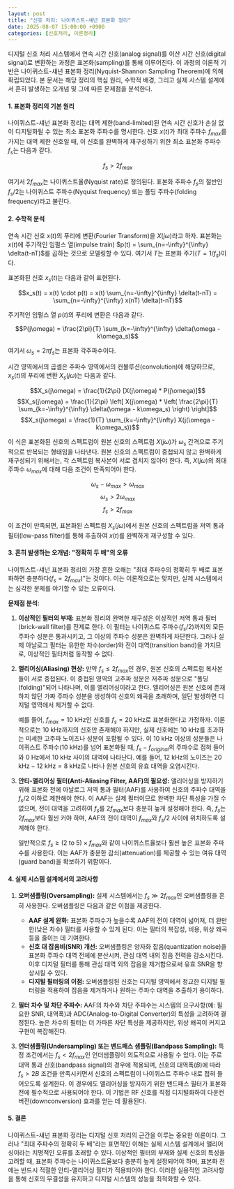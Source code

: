 ```yaml
---
layout: post
title: "신호 처리: 나이퀴스트-섀넌 표본화 정리"
date: 2025-08-07 15:00:00 +0900
categories: [신호처리, 이론정리]
---
```


디지털 신호 처리 시스템에서 연속 시간 신호(analog signal)를 이산 시간 신호(digital signal)로 변환하는 과정은 표본화(sampling)를 통해 이루어진다. 이 과정의 이론적 기반은 나이퀴스트-섀넌 표본화 정리(Nyquist-Shannon Sampling Theorem)에 의해 확립되었다. 본 문서는 해당 정리의 핵심 원리, 수학적 배경, 그리고 실제 시스템 설계에서 흔히 발생하는 오개념 및 그에 따른 문제점을 분석한다.

#### 1. 표본화 정리의 기본 원리

나이퀴스트-섀넌 표본화 정리는 대역 제한(band-limited)된 연속 시간 신호가 손실 없이 디지털화될 수 있는 최소 표본화 주파수를 명시한다. 신호 $x(t)$가 최대 주파수 $f_{max}$를 가지는 대역 제한 신호일 때, 이 신호를 완벽하게 재구성하기 위한 최소 표본화 주파수 $f_s$는 다음과 같다.

$$f_s > 2f_{max}$$

여기서 $2f_{max}$는 나이퀴스트율(Nyquist rate)로 정의된다. 표본화 주파수 $f_s$의 절반인 $f_s/2$는 나이퀴스트 주파수(Nyquist frequency) 또는 폴딩 주파수(folding frequency)라고 불린다.

#### 2. 수학적 분석

연속 시간 신호 $x(t)$의 푸리에 변환(Fourier Transform)을 $X(j\omega)$라고 하자. 표본화는 $x(t)$에 주기적인 임펄스 열(impulse train) $p(t) = \sum_{n=-\infty}^{\infty} \delta(t-nT)$를 곱하는 것으로 모델링할 수 있다. 여기서 $T$는 표본화 주기($T = 1/f_s$)이다.

표본화된 신호 $x_s(t)$는 다음과 같이 표현된다.

$$x_s(t) = x(t) \cdot p(t) = x(t) \sum_{n=-\infty}^{\infty} \delta(t-nT) = \sum_{n=-\infty}^{\infty} x(nT) \delta(t-nT)$$

주기적인 임펄스 열 $p(t)$의 푸리에 변환은 다음과 같다.

$$P(j\omega) = \frac{2\pi}{T} \sum_{k=-\infty}^{\infty} \delta(\omega - k\omega_s)$$

여기서 $\omega_s = 2\pi f_s$는 표본화 각주파수이다.

시간 영역에서의 곱셈은 주파수 영역에서의 컨볼루션(convolution)에 해당하므로, $x_s(t)$의 푸리에 변환 $X_s(j\omega)$는 다음과 같다.

$$X_s(j\omega) = \frac{1}{2\pi} [X(j\omega) * P(j\omega)]$$
$$X_s(j\omega) = \frac{1}{2\pi} \left[ X(j\omega) * \left( \frac{2\pi}{T} \sum_{k=-\infty}^{\infty} \delta(\omega - k\omega_s) \right) \right]$$
$$X_s(j\omega) = \frac{1}{T} \sum_{k=-\infty}^{\infty} X(j(\omega - k\omega_s))$$

이 식은 표본화된 신호의 스펙트럼이 원본 신호의 스펙트럼 $X(j\omega)$가 $\omega_s$ 간격으로 주기적으로 반복되는 형태임을 나타낸다. 원본 신호의 스펙트럼이 중첩되지 않고 완벽하게 재구성되기 위해서는, 각 스펙트럼 복사본이 서로 겹치지 않아야 한다. 즉, $X(j\omega)$의 최대 주파수 $\omega_{max}$에 대해 다음 조건이 만족되어야 한다.

$$\omega_s - \omega_{max} > \omega_{max}$$
$$\omega_s > 2\omega_{max}$$
$$f_s > 2f_{max}$$

이 조건이 만족되면, 표본화된 스펙트럼 $X_s(j\omega)$에서 원본 신호의 스펙트럼을 저역 통과 필터(low-pass filter)를 통해 추출하여 $x(t)$를 완벽하게 재구성할 수 있다.

#### 3. 흔히 발생하는 오개념: "정확히 두 배"의 오류

나이퀴스트-섀넌 표본화 정리의 가장 흔한 오해는 "최대 주파수의 정확히 두 배로 표본화하면 충분하다($f_s = 2f_{max}$)"는 것이다. 이는 이론적으로는 맞지만, 실제 시스템에서는 심각한 문제를 야기할 수 있는 오류이다.

**문제점 분석:**

1.  **이상적인 필터의 부재:** 표본화 정리의 완벽한 재구성은 이상적인 저역 통과 필터(brick-wall filter)를 전제로 한다. 이 필터는 나이퀴스트 주파수($f_s/2$)까지의 모든 주파수 성분은 통과시키고, 그 이상의 주파수 성분은 완벽하게 차단한다. 그러나 실제 아날로그 필터는 유한한 차수(order)와 전이 대역(transition band)을 가지므로, 이상적인 필터처럼 동작할 수 없다.

2.  **앨리어싱(Aliasing) 현상:** 만약 $f_s \le 2f_{max}$인 경우, 원본 신호의 스펙트럼 복사본들이 서로 중첩된다. 이 중첩된 영역의 고주파 성분은 저주파 성분으로 "폴딩(folding)"되어 나타나며, 이를 앨리어싱이라고 한다. 앨리어싱은 원본 신호에 존재하지 않던 가짜 주파수 성분을 생성하여 신호의 왜곡을 초래하며, 일단 발생하면 디지털 영역에서 제거할 수 없다.

    예를 들어, $f_{max} = 10 \text{ kHz}$인 신호를 $f_s = 20 \text{ kHz}$로 표본화한다고 가정하자. 이론적으로는 $10 \text{ kHz}$까지의 신호만 존재해야 하지만, 실제 신호에는 $10 \text{ kHz}$를 초과하는 미세한 고주파 노이즈나 성분이 포함될 수 있다. 이 $10 \text{ kHz}$ 이상의 성분들은 나이퀴스트 주파수($10 \text{ kHz}$)를 넘어 표본화될 때, $f_s - f_{original}$의 주파수로 접혀 들어와 $0 \text{ Hz}$에서 $10 \text{ kHz}$ 사이의 대역에 나타난다. 예를 들어, $12 \text{ kHz}$의 노이즈는 $20 \text{ kHz} - 12 \text{ kHz} = 8 \text{ kHz}$로 나타나 원본 신호의 유효 대역을 오염시킨다.

3.  **안티-앨리어싱 필터(Anti-Aliasing Filter, AAF)의 필요성:** 앨리어싱을 방지하기 위해 표본화 전에 아날로그 저역 통과 필터(AAF)를 사용하여 신호의 주파수 대역을 $f_s/2$ 이하로 제한해야 한다. 이 AAF는 실제 필터이므로 완벽한 차단 특성을 가질 수 없으며, 전이 대역을 고려하여 $f_s$를 $2f_{max}$보다 충분히 높게 설정해야 한다. 즉, $f_s$는 $2f_{max}$보다 훨씬 커야 하며, AAF의 전이 대역이 $f_{max}$와 $f_s/2$ 사이에 위치하도록 설계해야 한다.

    일반적으로 $f_s \ge (2 \text{ to } 5) \times f_{max}$와 같이 나이퀴스트율보다 훨씬 높은 표본화 주파수를 사용한다. 이는 AAF가 충분한 감쇠(attenuation)를 제공할 수 있는 여유 대역(guard band)을 확보하기 위함이다.

#### 4. 실제 시스템 설계에서의 고려사항

1.  **오버샘플링(Oversampling):** 실제 시스템에서는 $f_s \gg 2f_{max}$인 오버샘플링을 흔히 사용한다. 오버샘플링은 다음과 같은 이점을 제공한다.
    *   **AAF 설계 완화:** 표본화 주파수가 높을수록 AAF의 전이 대역이 넓어져, 더 완만한(낮은 차수) 필터를 사용할 수 있게 된다. 이는 필터의 복잡성, 비용, 위상 왜곡 등을 줄이는 데 기여한다.
    *   **신호 대 잡음비(SNR) 개선:** 오버샘플링은 양자화 잡음(quantization noise)을 표본화 주파수 대역 전체에 분산시켜, 관심 대역 내의 잡음 전력을 감소시킨다. 이후 디지털 필터를 통해 관심 대역 외의 잡음을 제거함으로써 유효 SNR을 향상시킬 수 있다.
    *   **디지털 필터링의 이점:** 오버샘플링된 신호는 디지털 영역에서 정교한 디지털 필터링을 적용하여 잡음을 제거하거나 원하는 주파수 대역을 추출하기 용이하다.

2.  **필터 차수 및 차단 주파수:** AAF의 차수와 차단 주파수는 시스템의 요구사항(예: 필요한 SNR, 대역폭)과 ADC(Analog-to-Digital Converter)의 특성을 고려하여 결정된다. 높은 차수의 필터는 더 가파른 차단 특성을 제공하지만, 위상 왜곡이 커지고 구현이 복잡해진다.

3.  **언더샘플링(Undersampling) 또는 밴드패스 샘플링(Bandpass Sampling):** 특정 조건에서는 $f_s < 2f_{max}$인 언더샘플링이 의도적으로 사용될 수 있다. 이는 주로 대역 통과 신호(bandpass signal)의 경우에 적용되며, 신호의 대역폭($B$)에 따라 $f_s > 2B$ 조건을 만족시키면서 신호의 스펙트럼이 나이퀴스트 주파수 내로 접혀 들어오도록 설계한다. 이 경우에도 앨리어싱을 방지하기 위한 밴드패스 필터가 표본화 전에 필수적으로 사용되어야 한다. 이 기법은 RF 신호를 직접 디지털화하여 다운컨버전(downconversion) 효과를 얻는 데 활용된다.

#### 5. 결론

나이퀴스트-섀넌 표본화 정리는 디지털 신호 처리의 근간을 이루는 중요한 이론이다. 그러나 "최대 주파수의 정확히 두 배"라는 표면적인 이해는 실제 시스템 설계에서 앨리어싱이라는 치명적인 오류를 초래할 수 있다. 이상적인 필터의 부재와 실제 신호의 특성을 고려할 때, 표본화 주파수는 나이퀴스트율보다 충분히 높게 설정되어야 하며, 표본화 전에는 반드시 적절한 안티-앨리어싱 필터가 적용되어야 한다. 이러한 실용적인 고려사항을 통해 신호의 무결성을 유지하고 디지털 시스템의 성능을 최적화할 수 있다.
